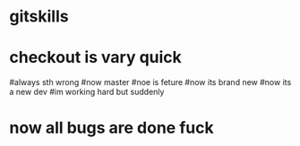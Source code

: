 # gitskills
# checkout is vary quick
#always sth wrong
#now master
#noe is feture
#now its brand new
#now its a new dev
#im working hard but suddenly
# now all bugs are done fuck